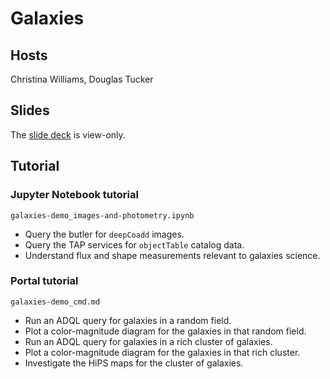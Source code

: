 # Galaxies

## Hosts

Christina Williams, Douglas Tucker

## Slides

The [slide deck](https://docs.google.com/presentation/d/1ttMEleFFJDg0g3aKd9ulqbOhGNkg18hYelinvxTJR8s/edit?usp=sharing) is view-only.

## Tutorial

### Jupyter Notebook tutorial

`galaxies-demo_images-and-photometry.ipynb`

* Query the butler for `deepCoadd` images.
* Query the TAP services for `objectTable` catalog data.
* Understand flux and shape measurements relevant to galaxies science.

### Portal tutorial

`galaxies-demo_cmd.md`

* Run an ADQL query for galaxies in a random field.
* Plot a color-magnitude diagram for the galaxies in that random field.
* Run an ADQL query for galaxies in a rich cluster of galaxies.
* Plot a color-magnitude diagram for the galaxies in that rich cluster.
* Investigate the HiPS maps for the cluster of galaxies.

